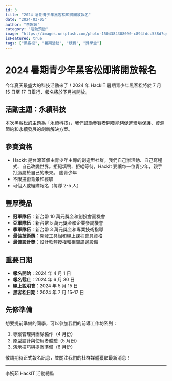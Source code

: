 ```yaml
---
id: 3
title: "2024 暑期青少年黑客松即將開放報名"
date: "2024-03-05"
author: "李婉茹"
category: "活動預告"
image: "https://images.unsplash.com/photo-1504384308090-c894fdcc538d?q=80&w=2070&auto=format&fit=crop"
isFeatured: true
tags: ["黑客松", "暑期活動", "競賽", "獎學金"]
---
```


# 2024 暑期青少年黑客松即將開放報名

今年夏天最盛大的科技活動來了！2024 年 HackIT 暑期青少年黑客松將於 7 月 15 日至 17 日舉行，報名將於下月初開放。

## 活動主題：永續科技

本次黑客松的主題為「永續科技」，我們鼓勵參賽者開發能夠促進環境保護、資源節約和永續發展的創新解決方案。

## 參賽資格

- HackIt 是台灣首個由青少年主導的創造型社群，我們自己辦活動、自己寫程式、自己改變世界。拒絕填鴨、拒絕等待，HackIt 要讓每一位青少年，親手打造屬於自己的未來。 歲青少年
- 不限技術背景和經驗
- 可個人或組隊報名（每隊 2-5 人）

## 豐厚獎品

- **冠軍隊伍**：新台幣 10 萬元獎金和創投會面機會
- **亞軍隊伍**：新台幣 5 萬元獎金和企業參訪機會
- **季軍隊伍**：新台幣 3 萬元獎金和專業技術指導
- **最佳技術獎**：開發工具組和線上課程會員資格
- **最佳設計獎**：設計軟體授權和相關周邊設備

## 重要日期

- **報名開始**：2024 年 4 月 1 日
- **報名截止**：2024 年 6 月 30 日
- **線上說明會**：2024 年 5 月 15 日
- **黑客松日期**：2024 年 7 月 15-17 日

## 先修準備

想要提前準備的同學，可以參加我們的前導工作坊系列：
1. 專案管理與團隊協作（4 月份）
2. 原型設計與使用者體驗（5 月份）
3. 演示技巧與提案準備（6 月份）

敬請期待正式報名訊息，並關注我們的社群媒體獲取最新消息！

---

李婉茹
HackIT 活動總監 